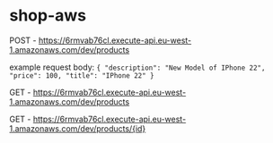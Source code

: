 # shop-aws

  POST - https://6rmvab76cl.execute-api.eu-west-1.amazonaws.com/dev/products

  example request body:
  `
  {
    "description": "New Model of IPhone 22",
    "price": 100,
    "title": "IPhone 22"
  }
  `



  GET - https://6rmvab76cl.execute-api.eu-west-1.amazonaws.com/dev/products

  GET - https://6rmvab76cl.execute-api.eu-west-1.amazonaws.com/dev/products/{id}
  